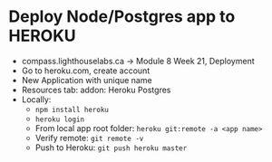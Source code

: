 # Deploy Node/Postgres app to HEROKU

- compass.lighthouselabs.ca -> Module 8 Week 21, Deployment
- Go to heroku.com, create account
- New Application with unique name
- Resources tab: addon: Heroku Postgres
- Locally:
  - ```npm install heroku```
  - ```heroku login```
  - From local app root folder: ```heroku git:remote -a <app name>```
  - Verify remote: ```git remote -v```
  - Push to Heroku: ```git push heroku master```